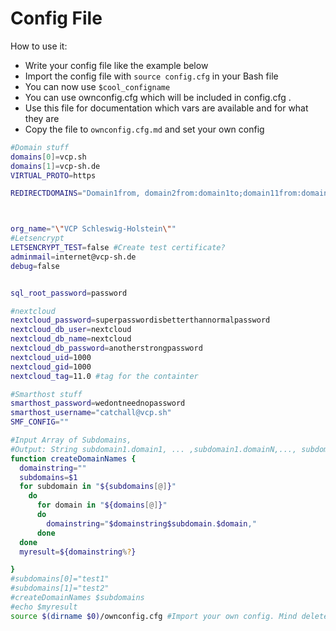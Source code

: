 # Config File
How to use it:
* Write your config file like the example below
* Import the config file with `source config.cfg` in your Bash file
* You can now use `$cool_configname`
* You can use ownconfig.cfg which will be included in config.cfg .
* Use this file for documentation which vars are available and for what they are
* Copy the file to `ownconfig.cfg.md` and set your own config

```` bash
#Domain stuff
domains[0]=vcp.sh
domains[1]=vcp-sh.de
VIRTUAL_PROTO=https

REDIRECTDOMAINS="Domain1from, domain2from:domain1to;domain11from:domain2to"



org_name="\"VCP Schleswig-Holstein\""
#Letsencrypt
LETSENCRYPT_TEST=false #Create test certificate?
adminmail=internet@vcp-sh.de
debug=false


sql_root_password=password

#nextcloud
nextcloud_password=superpasswordisbetterthannormalpassword
nextcloud_db_user=nextcloud
nextcloud_db_name=nextcloud
nextcloud_db_password=anotherstrongpassword
nextcloud_uid=1000
nextcloud_gid=1000
nextcloud_tag=11.0 #tag for the containter

#Smarthost stuff
smarthost_password=wedontneednopassword
smarthost_username="catchall@vcp.sh"
SMF_CONFIG=""

#Input Array of Subdomains,
#Output: String subdomain1.domain1, ... ,subdomain1.domainN,..., subdomainMdomainN
function createDomainNames {
  domainstring=""
  subdomains=$1
  for subdomain in "${subdomains[@]}"
    do
      for domain in "${domains[@]}"
      do
        domainstring="$domainstring$subdomain.$domain,"
      done
  done
  myresult=${domainstring%?}

}
#subdomains[0]="test1"
#subdomains[1]="test2"
#createDomainNames $subdomains
#echo $myresult
source $(dirname $0)/ownconfig.cfg #Import your own config. Mind delete this line in your own config.
````
